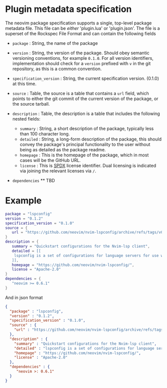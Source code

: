 # Plugin metadata specification

The neovim package specification supports a single, top-level package metadata file. This file can be *either* 'plugin.lua' or 'plugin.json'. The file is a superset of the Rockspec File Format and can contain the following fields

* `package` : String, the name of the package

* `version` : String, the version of the package. Should obey semantic versioning conventions, for example `0.1.0`. For all version identifiers, implementation should check for a `version` prefixed with `v` in the git repository, as this is a common convention.

* `specification_version` : String, the current specification version. (0.1.0) at this time.


* `source` : Table, the source is a table that contains a `url` field, which points to either the git commit of the current version of the package, or the source tarball.

* `description` : Table, the description is a table that includes the following nested fields:
	* `summary` : String, a short description of the package, typically less than 100 character long.
	* `detailed` : String, a long-form description of the package, this should convey the package's principal functionality to the user without being as detailed as the package readme.
	* `homepage` : This is the homepage of the package, which in most cases will be the GitHub URL.
	* `license` : This is [SPDX](https://spdx.org/licenses/) license identifier. Dual licensing is indicated via joining the relevant licenses via `/`.

* `dependencies`
** TBD

# Example

```lua
package = "lspconfig"
version = "0.1.2"
specification_version = "0.1.0"
source = {
   url = "https://github.com/neovim/nvim-lspconfig/archive/refs/tags/v0.1.2.tar.gz"
}
description = {
   summary = "Quickstart configurations for the Nvim-lsp client",
   detailed = [[
   	lspconfig is a set of configurations for language servers for use with Neovim's built-in language server client. Lspconfig handles configuring, launching, and attaching language servers.
   ]],
   homepage = "https://github.com/neovim/nvim-lspconfig/", 
   license = "Apache-2.0" 
}
dependencies = {
   "neovim >= 0.6.1"
}
```

And in json format
```json
{
  "package" : "lspconfig",
  "version" : "0.1.2",
  "specification_version" : "0.1.0",
  "source" : {
    "url" : "https://github.com/neovim/nvim-lspconfig/archive/refs/tags/v0.1.2.tar.gz"
  },
  "description" : {
    "summary" : "Quickstart configurations for the Nvim-lsp client",
    "detailed" : "lspconfig is a set of configurations for language servers for use with Neovim's built-in language server client. Lspc onfig handles configuring, launching, and attaching language servers",
    "homepage" : "https://github.com/neovim/nvim-lspconfig/", 
    "license" : "Apache-2.0" 
  },
  "dependencies" : {
     "neovim >: 0.6.1"
  }
}
```

